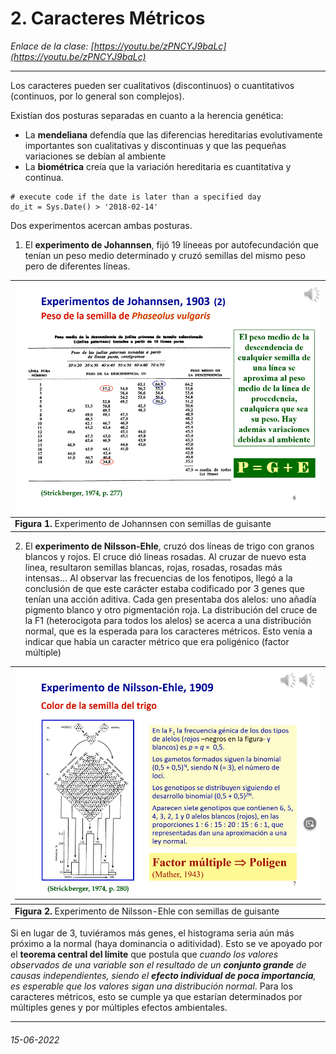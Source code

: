 # 2. Caracteres Métricos 

*Enlace de la clase: [https://youtu.be/zPNCYJ9baLc](https://youtu.be/zPNCYJ9baLc)*

---

Los caracteres pueden ser cualitativos (discontinuos) o cuantitativos (continuos, por lo general son complejos). 

Existían dos posturas separadas en cuanto a la herencia genética:

- La **mendeliana** defendía que las diferencias hereditarias evolutivamente importantes son cualitativas y discontinuas y que las pequeñas variaciones se debían al ambiente
- La **biométrica** creía que la variación hereditaria es cuantitativa y continua. 

```{R, collapse=FALSE}
# execute code if the date is later than a specified day
do_it = Sys.Date() > '2018-02-14'
```

Dos experimentos acercan ambas posturas. 

1. El **experimento de Johannsen**, fijó 19 líneeas por autofecundación que tenían un peso medio determinado y cruzó semillas del mismo peso pero de diferentes líneas. 

| ![experimento Johannsen](img/clase2_experimento_Johannsen.png) |
| :-- |
| **Figura 1.** Experimento de Johannsen con semillas de guisante | 

2. El **experimento de Nilsson-Ehle**, cruzó dos líneas de trigo con granos blancos y rojos. El cruce dió lineas rosadas. Al cruzar de nuevo esta linea, resultaron semillas blancas, rojas, rosadas, rosadas más intensas... Al observar las frecuencias de los fenotipos, llegó a la conclusión de que este carácter estaba codificado por 3 genes que tenían una acción aditiva. Cada gen presentaba dos alelos: uno añadía pigmento blanco y otro pigmentación roja. La distribución del cruce de la F1 (heterocigota para todos los alelos) se acerca a una distribución normal, que es la esperada para los caracteres métricos. Esto venía a indicar que había un caracter métrico que era poligénico (factor múltiple)

| ![experimento Nilsson-Ehle](img/clase2_experimento_Nilsson-Ehle.png) |
| :-- |
| **Figura 2.** Experimento de Nilsson-Ehle con semillas de guisante | 


Si en lugar de 3, tuviéramos más genes, el histograma seria aún más próximo a la normal (haya dominancia o aditividad). Esto se ve apoyado por el **teorema central del límite** que postula que *cuando los valores observados de una variable son el resultado de un __conjunto grande__ de causas independientes, siendo el __efecto individual de poca importancia__, es esperable que los valores sigan una distribución normal*. Para los caracteres métricos, esto se cumple ya que estarían determinados por múltiples genes y por múltiples efectos ambientales. 

---

###### 15-06-2022